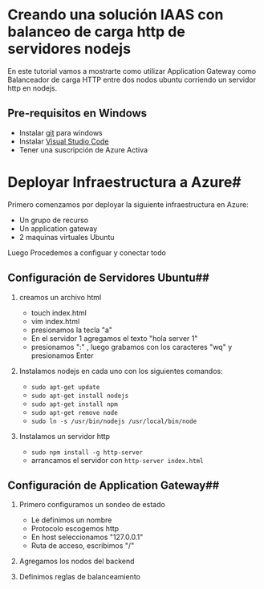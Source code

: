 # Creando una solución IAAS con balanceo de carga http de servidores nodejs

En este tutorial vamos a mostrarte como utilizar Application Gateway como Balanceador de carga HTTP entre dos nodos ubuntu corriendo un servidor http en nodejs.

## Pre-requisitos en Windows ##

*	Instalar [git](https://git-scm.com/download/win) para windows
*	Instalar [Visual Studio Code](https://code.visualstudio.com/download)
*   Tener una suscripción de Azure Activa

# Deployar Infraestructura a Azure#

Primero comenzamos por deployar la siguiente infraestructura en Azure:

*   Un grupo de recurso
*   Un application gateway
*   2 maquinas virtuales Ubuntu

Luego Procedemos a configuar y conectar todo

## Configuración de Servidores Ubuntu##

1.  creamos un archivo html 
    *   touch index.html
    *   vim index.html
    *   presionamos la tecla "a"
    *   En el servidor 1 agregamos el texto "hola server 1"
    *   presionamos ":" , luego grabamos con los caracteres "wq" y presionamos Enter

2.  Instalamos nodejs en cada uno con los siguientes comandos:
    * ``` sudo apt-get update ```
    * ```sudo apt-get install nodejs```
    * ```sudo apt-get install npm```
    * ```sudo apt-get remove node```
    * ```sudo ln -s /usr/bin/nodejs /usr/local/bin/node```

3.  Instalamos un servidor http
    * ```sudo npm install -g http-server```
    * arrancamos el servidor con ```http-server index.html```

## Configuración de Application Gateway##

1.  Primero configuramos un sondeo de estado
    *   Le definimos un nombre
    *   Protocolo escogemos http
    *   En host seleccionamos "127.0.0.1"
    *   Ruta de acceso, escribimos "/"
    
2.  Agregamos los nodos del backend

3.  Definimos reglas de balanceamiento
